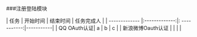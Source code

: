 ###注册登陆模块

| 任务          |   开始时间    |    结束时间  |   任务完成人  |
| ------------- |:-------------:|: -----------:|-----------|
|   QQ OAuth认证|          a     |      b   |        c     | 
| 新浪微博Oauth认证 |      |           |             | 
